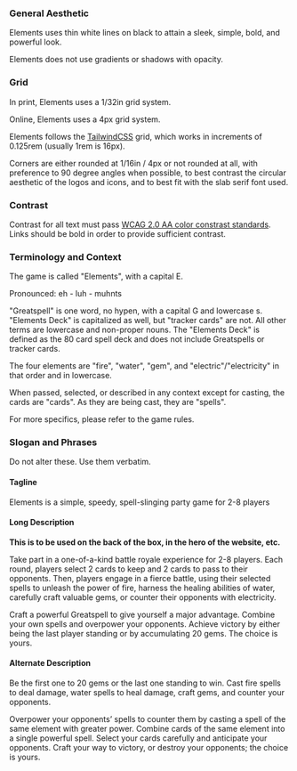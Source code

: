 ### General Aesthetic

Elements uses thin white lines on black to attain a sleek, simple, bold, and powerful look.

Elements does not use gradients or shadows with opacity.

### Grid

In print, Elements uses a 1/32in grid system.

Online, Elements uses a 4px grid system.

Elements follows the [TailwindCSS](https://tailwindcss.com/docs/) grid, which works in increments of 0.125rem (usually 1rem is 16px).

Corners are either rounded at 1/16in / 4px or not rounded at all, with preference to 90 degree angles when possible, to best contrast the circular aesthetic of the logos and icons, and to best fit with the slab serif font used.

### Contrast

Contrast for all text must pass [WCAG 2.0 AA color constrast standards](https://accessible-colors.com/). Links should be bold in order to provide sufficient contrast.

### Terminology and Context

The game is called "Elements", with a capital E.

Pronounced: eh - luh - muhnts

"Greatspell" is one word, no hypen, with a capital G and lowercase s. "Elements Deck" is capitalized as well, but "tracker cards" are not. All other terms are lowercase and non-proper nouns. The "Elements Deck" is defined as the 80 card spell deck and does not include Greatspells or tracker cards.

The four elements are "fire", "water", "gem", and "electric"/"electricity" in that order and in lowercase.

When passed, selected, or described in any context except for casting, the cards are "cards". As they are being cast, they are "spells".

For more specifics, please refer to the game rules.

### Slogan and Phrases

Do not alter these. Use them verbatim.

#### Tagline

Elements is a simple, speedy, spell-slinging party game for 2-8 players

#### Long Description

**This is to be used on the back of the box, in the hero of the website, etc.**

Take part in a one-of-a-kind battle royale experience for 2-8 players. Each round, players select 2 cards to keep and 2 cards to pass to their opponents. Then, players engage in a fierce battle, using their selected spells to unleash the power of fire, harness the healing abilities of water, carefully craft valuable gems, or counter their opponents with electricity.

Craft a powerful Greatspell to give yourself a major advantage. Combine your own spells and overpower your opponents. Achieve victory by either being the last player standing or by accumulating 20 gems. The choice is yours.

#### Alternate Description

Be the first one to 20 gems or the last one standing to win. Cast fire spells to deal damage, water spells to heal damage, craft gems, and counter your opponents.

Overpower your opponents’ spells to counter them by casting a spell of the same element with greater power. Combine cards of the same element into a single powerful spell. Select your cards carefully and anticipate your opponents. Craft your way to victory, or destroy your opponents; the choice is yours.
